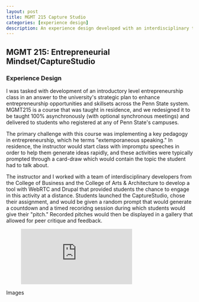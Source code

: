```yaml
---
layout: post
title: MGMT 215 Capture Studio
categories: [experience design]
description: An experience design developed with an interdisciplinary team. 
---
```


## MGMT 215: Entrepreneurial Mindset/CaptureStudio
### Experience Design

I was tasked with development of an introductory level entrepreneurship class in an answer to the university's strategic plan to enhance entrepreneurship opportunities and skillsets across the Penn State system. MGMT215 is a course that was taught in residence, and we redesigned it to be taught 100% asynchronously (with optional synchronous meetings) and delivered to students who registered at any of Penn State's campuses. 

The primary challenge with this course was implementing a key pedagogy in entrepreneurship, which he terms "extemporaneous speaking." In residence, the instructor would start class with impromptu speeches in order to help them generate ideas rapidly, and these activities were typically prompted through a card-draw which would contain the topic the student had to talk about. 

The instructor and I worked with a team of interdisciplinary developers from the College of Business and the College of Arts & Architecture to develop a tool with WebRTC and Drupal that provided students the chance to engage in this activity at a distance. Students launched the CaptureStudio, chose their assignment, and would be given a random prompt that would generate a countdown and a timed recoridng session during which students would give their "pitch." Recorded pitches would then be displayed in a gallery that allowed for peer critique and feedback. 

<figure class="video_container">
  <iframe src="https://www.youtube.com/playlist?list=PL9_vTvhweUFuZpbqLt3ZD8nXrGCEPZnd6" frameborder="0" allowfullscreen="true"> </iframe>
</figure>

Images
